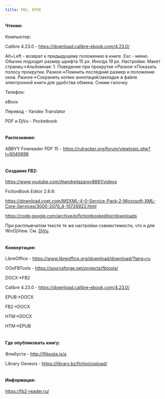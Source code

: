 ```yaml
---
title: FB2, EPUB
---
```


#### Чтение:

Компьютер:

Calibre 4.23.0 - <https://download.calibre-ebook.com/4.23.0/>

Alt+Left - возврат к предыдущему положению в книге. Esc - меню. Обычно подходит размер шрифта 15 px. Иногда 19 px. Настройки. Макет страниц->Альбомная: 1. Поведение при прокрутке->Разное->Показать полосу прокрутки. Разное->Помнить последний размер и положение окна. Разное->Сохранить копию аннотаций/закладок в файле электронной книги для удобства обмена. Сними галочку.

Телефон:

eBoox

Перевод - Yandex Translator

PDF и DjVu - Pocketbook
<br><br>

#### Распознание:

ABBYY Finereader PDF 15 - <https://rutracker.org/forum/viewtopic.php?t=6040898>
<br><br>

#### Создание FB2:

<https://www.youtube.com/@andreilazarov8881/videos>

FictionBook Editor 2.6.6:

<https://download.cnet.com/MSXML-4-0-Service-Pack-2-Microsoft-XML-Core-Services/3000-2070_4-10726922.html>

<https://code.google.com/archive/p/fictionbookeditor/downloads>

При расплывчатом тексте те же настройки совместимости, что и для WinDjView. См. [DjVu](/ru/djvu).
<br><br>

#### Конвертация:

LibreOffice - <https://www.libreoffice.org/download/download/?lang=ru>

OOoFBTools - <https://sourceforge.net/projects/fbtools/>

DOCX->FB2

Calibre 4.23.0 - <https://download.calibre-ebook.com/4.23.0/>

EPUB->DOCX

FB2->DOCX

HTM->DOCX

HTM->EPUB
<br><br>

#### Где опубликовать книгу:

Флибуста - <http://flibusta.is/a>

Library Genesis - <https://library.bz/fiction/upload/>
<br><br>

#### Информация:

<https://fb2-reader.ru/>